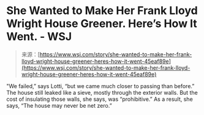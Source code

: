 <!--yml
category: 未分类
date: 2024-05-27 14:58:23
-->

# She Wanted to Make Her Frank Lloyd Wright House Greener. Here’s How It Went. - WSJ

> 来源：[https://www.wsj.com/story/she-wanted-to-make-her-frank-lloyd-wright-house-greener-heres-how-it-went-45eaf89e](https://www.wsj.com/story/she-wanted-to-make-her-frank-lloyd-wright-house-greener-heres-how-it-went-45eaf89e)

"We failed,” says Lotti, “but we came much closer to passing than before.” The house still leaked like a sieve, mostly through the exterior walls. But the cost of insulating those walls, she says, was “prohibitive.” As a result, she says, “The house may never be net zero.”